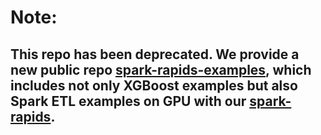 # Note:
## This repo has been deprecated. We provide a new public repo  [spark-rapids-examples](https://github.com/NVIDIA/spark-rapids-examples), which includes not only XGBoost examples but also Spark ETL examples on GPU with our [spark-rapids](https://github.com/NVIDIA/spark-rapids).
